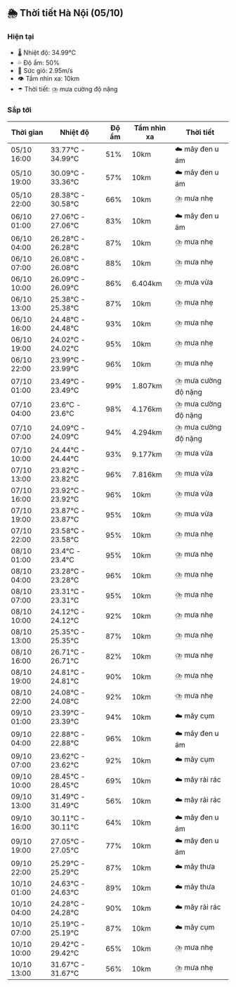 ## 🌦️ Thời tiết Hà Nội (05/10)

### Hiện tại

- 🌡️ Nhiệt độ: 34.99℃
- 💦 Độ ẩm: 50%
- 💨 Sức gió: 2.95m/s
- 👁️ Tầm nhìn xa: 10km
- ☂️ Thời tiết: ⛈️ mưa cường độ nặng

### Sắp tới

| Thời gian | Nhiệt độ | Độ ẩm | Tầm nhìn xa | Thời tiết |
| --- | --- | --- | --- | --- |
| 05/10 16:00 | 33.77℃ - 34.99℃ | 51% | 10km | ☁️ mây đen u ám |
| 05/10 19:00 | 30.09℃ - 33.36℃ | 57% | 10km | ☁️ mây đen u ám |
| 05/10 22:00 | 28.38℃ - 30.58℃ | 66% | 10km | ⛈️ mưa nhẹ |
| 06/10 01:00 | 27.06℃ - 27.06℃ | 83% | 10km | ☁️ mây đen u ám |
| 06/10 04:00 | 26.28℃ - 26.28℃ | 87% | 10km | ⛈️ mưa nhẹ |
| 06/10 07:00 | 26.08℃ - 26.08℃ | 88% | 10km | ⛈️ mưa nhẹ |
| 06/10 10:00 | 26.09℃ - 26.09℃ | 86% | 6.404km | ⛈️ mưa vừa |
| 06/10 13:00 | 25.38℃ - 25.38℃ | 87% | 10km | ⛈️ mưa nhẹ |
| 06/10 16:00 | 24.48℃ - 24.48℃ | 93% | 10km | ⛈️ mưa nhẹ |
| 06/10 19:00 | 24.02℃ - 24.02℃ | 95% | 10km | ⛈️ mưa nhẹ |
| 06/10 22:00 | 23.99℃ - 23.99℃ | 96% | 10km | ⛈️ mưa nhẹ |
| 07/10 01:00 | 23.49℃ - 23.49℃ | 99% | 1.807km | ⛈️ mưa cường độ nặng |
| 07/10 04:00 | 23.6℃ - 23.6℃ | 98% | 4.176km | ⛈️ mưa cường độ nặng |
| 07/10 07:00 | 24.09℃ - 24.09℃ | 94% | 4.294km | ⛈️ mưa cường độ nặng |
| 07/10 10:00 | 24.44℃ - 24.44℃ | 93% | 9.177km | ⛈️ mưa vừa |
| 07/10 13:00 | 23.82℃ - 23.82℃ | 96% | 7.816km | ⛈️ mưa vừa |
| 07/10 16:00 | 23.92℃ - 23.92℃ | 96% | 10km | ⛈️ mưa vừa |
| 07/10 19:00 | 23.87℃ - 23.87℃ | 95% | 10km | ⛈️ mưa vừa |
| 07/10 22:00 | 23.58℃ - 23.58℃ | 95% | 10km | ⛈️ mưa nhẹ |
| 08/10 01:00 | 23.4℃ - 23.4℃ | 95% | 10km | ⛈️ mưa nhẹ |
| 08/10 04:00 | 23.28℃ - 23.28℃ | 96% | 10km | ⛈️ mưa nhẹ |
| 08/10 07:00 | 23.31℃ - 23.31℃ | 95% | 10km | ⛈️ mưa nhẹ |
| 08/10 10:00 | 24.12℃ - 24.12℃ | 92% | 10km | ⛈️ mưa nhẹ |
| 08/10 13:00 | 25.35℃ - 25.35℃ | 87% | 10km | ⛈️ mưa nhẹ |
| 08/10 16:00 | 26.71℃ - 26.71℃ | 82% | 10km | ⛈️ mưa nhẹ |
| 08/10 19:00 | 24.81℃ - 24.81℃ | 90% | 10km | ⛈️ mưa nhẹ |
| 08/10 22:00 | 24.08℃ - 24.08℃ | 92% | 10km | ⛈️ mưa nhẹ |
| 09/10 01:00 | 23.39℃ - 23.39℃ | 94% | 10km | ☁️ mây cụm |
| 09/10 04:00 | 22.88℃ - 22.88℃ | 96% | 10km | ☁️ mây đen u ám |
| 09/10 07:00 | 23.62℃ - 23.62℃ | 92% | 10km | ☁️ mây cụm |
| 09/10 10:00 | 28.45℃ - 28.45℃ | 69% | 10km | ☁️ mây rải rác |
| 09/10 13:00 | 31.49℃ - 31.49℃ | 56% | 10km | ☁️ mây rải rác |
| 09/10 16:00 | 30.11℃ - 30.11℃ | 64% | 10km | ☁️ mây đen u ám |
| 09/10 19:00 | 27.05℃ - 27.05℃ | 77% | 10km | ☁️ mây đen u ám |
| 09/10 22:00 | 25.29℃ - 25.29℃ | 87% | 10km | ☁️ mây thưa |
| 10/10 01:00 | 24.63℃ - 24.63℃ | 89% | 10km | ☁️ mây thưa |
| 10/10 04:00 | 24.28℃ - 24.28℃ | 90% | 10km | ☁️ mây rải rác |
| 10/10 07:00 | 25.19℃ - 25.19℃ | 87% | 10km | ☁️ mây cụm |
| 10/10 10:00 | 29.42℃ - 29.42℃ | 65% | 10km | ⛈️ mưa nhẹ |
| 10/10 13:00 | 31.67℃ - 31.67℃ | 56% | 10km | ⛈️ mưa nhẹ |
